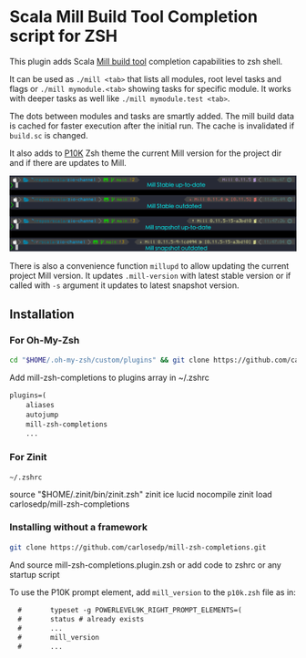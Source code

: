 # Scala Mill Build Tool Completion script for ZSH

This plugin adds Scala [Mill build tool](http://mill-build.com/mill/Intro_to_Mill.html) completion capabilities to zsh shell.

It can be used as `./mill <tab>` that lists all modules, root level tasks and flags or
`./mill mymodule.<tab>` showing tasks for specific module. It works with deeper tasks as well like `./mill mymodule.test <tab>`.

The dots between modules and tasks are smartly added. The mill build data is cached for faster execution after the initial run. The cache is invalidated if `build.sc` is changed.

It also adds to [P10K](https://github.com/romkatv/powerlevel10k) Zsh theme the current Mill version for the project dir and if there are updates to Mill.

![prompt sample](./img/prompt-sample.png)

There is also a convenience function `millupd` to allow updating the current project Mill version. It updates `.mill-version` with latest stable version or if called with `-s` argument it updates to latest snapshot version.

## Installation

### For Oh-My-Zsh

```sh
cd "$HOME/.oh-my-zsh/custom/plugins" && git clone https://github.com/carlosedp/mill-zsh-completions.git
```

Add mill-zsh-completions to plugins array in ~/.zshrc

```txt
plugins=(
    aliases
    autojump
    mill-zsh-completions
    ...

```

### For Zinit

    ~/.zshrc

source "$HOME/.zinit/bin/zinit.zsh"
zinit ice lucid nocompile
zinit load carlosedp/mill-zsh-completions

### Installing without a framework

```sh
git clone https://github.com/carlosedp/mill-zsh-completions.git
```

And source mill-zsh-completions.plugin.zsh or add code to zshrc or any startup script

To use the P10K prompt element, add `mill_version` to the `p10k.zsh` file as in:

```shell
  #       typeset -g POWERLEVEL9K_RIGHT_PROMPT_ELEMENTS=(
  #       status # already exists
  #       ...
  #       mill_version
  #       ...
```
